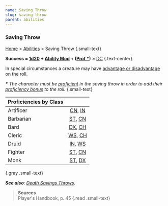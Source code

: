 ```yaml
---
name: Saving Throw
slug: saving-throw
parent: abilities
---
```

### Saving Throw
[Home](dm-operations-center) > [Abilities](abilities) > Saving Throw {.small-text}

**Success = [1d20](/roll/1d20) + [Ability Mod](ability-modifier) + ([Prof \*](proficiency-bonus))** ≥ [DC](difficulty-class) {.text-center}

In special circumstances a creature may have [advantage or disadvantage](advantage-disadvantage) on the roll.

***\*** The character must be [proficient](proficiency-bonus) in the saving throw in order to add their [proficiency bonus](proficiency-bonus) to the roll.* {.small-text}

| Proficiencies by Class||
|-----------|:---:|
| Artificer | [CN](constitution), [IN](intelligence) | Paladin   | [WS](wisdom), [CH](charisma) |
| Barbarian | [ST](strength), [CN](constitution) | Ranger    | [ST](strength), [DX](dexterity) |
| Bard      | [DX](dexterity), [CH](charisma)    | Rogue     | [DX](dexterity), [IN](intelligence) |
| Cleric    | [WS](wisdom), [CH](charisma)       | Sorcerer  | [CN](constitution), [CH](charisma) |
| Druid     | [IN](intelligence), [WS](wisdom)   | Warlock   | [WS](wisdom), [CH](charisma) |
| Fighter   | [ST](strength), [CN](constitution) | Wizard    | [IN](intelligence), [WS](wisdom) |
| Monk      | [ST](strength), [DX](dexterity)    | - | - |
{.gray .small-text}

***See also**: [Death Savings Throws](death-saving-throws).*
> **Sources** <br/>
> Player's Handbook, p. 45
{.read .small-text}


